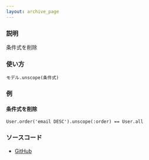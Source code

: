 ```yaml
---
layout: archive_page
---
```

### 説明
条件式を削除

### 使い方
    モデル.unscope(条件式)

### 例
#### 条件式を削除
    User.order('email DESC').unscope(:order) == User.all

### ソースコード
* [GitHub](https://github.com/rails/rails/blob/ac30e389ecfa0e26e3d44c1eda8488ddf63b3ecc/activerecord/lib/active_record/relation/query_methods.rb#L363)